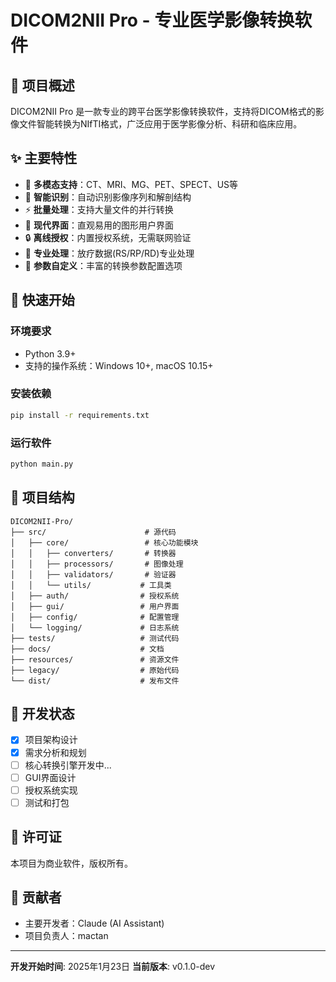# DICOM2NII Pro - 专业医学影像转换软件

## 🏥 项目概述

DICOM2NII Pro 是一款专业的跨平台医学影像转换软件，支持将DICOM格式的影像文件智能转换为NIfTI格式，广泛应用于医学影像分析、科研和临床应用。

## ✨ 主要特性

- 🔄 **多模态支持**：CT、MRI、MG、PET、SPECT、US等
- 🧠 **智能识别**：自动识别影像序列和解剖结构
- ⚡ **批量处理**：支持大量文件的并行转换
- 🎨 **现代界面**：直观易用的图形用户界面
- 🔒 **离线授权**：内置授权系统，无需联网验证
- 🎯 **专业处理**：放疗数据(RS/RP/RD)专业处理
- 🔧 **参数自定义**：丰富的转换参数配置选项

## 🚀 快速开始

### 环境要求
- Python 3.9+
- 支持的操作系统：Windows 10+, macOS 10.15+

### 安装依赖
```bash
pip install -r requirements.txt
```

### 运行软件
```bash
python main.py
```

## 📁 项目结构

```
DICOM2NII-Pro/
├── src/                      # 源代码
│   ├── core/                 # 核心功能模块
│   │   ├── converters/       # 转换器
│   │   ├── processors/       # 图像处理
│   │   ├── validators/       # 验证器
│   │   └── utils/           # 工具类
│   ├── auth/                # 授权系统
│   ├── gui/                 # 用户界面
│   ├── config/              # 配置管理
│   └── logging/             # 日志系统
├── tests/                   # 测试代码
├── docs/                    # 文档
├── resources/               # 资源文件
├── legacy/                  # 原始代码
└── dist/                    # 发布文件
```

## 🔧 开发状态

- [x] 项目架构设计
- [x] 需求分析和规划
- [ ] 核心转换引擎开发中...
- [ ] GUI界面设计
- [ ] 授权系统实现
- [ ] 测试和打包

## 📄 许可证

本项目为商业软件，版权所有。

## 👥 贡献者

- 主要开发者：Claude (AI Assistant)
- 项目负责人：mactan

---

**开发开始时间**: 2025年1月23日
**当前版本**: v0.1.0-dev 